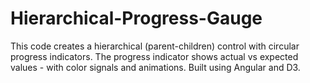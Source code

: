 # Hierarchical-Progress-Gauge

This code creates a hierarchical (parent-children) control with circular progress indicators. The progress indicator shows actual vs expected values - with color signals and animations. Built using Angular and D3.
